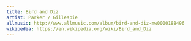 ```yaml
---
title: Bird and Diz
artist: Parker / Gillespie
allmusic: http://www.allmusic.com/album/bird-and-diz-mw0000188496
wikipedia: https://en.wikipedia.org/wiki/Bird_and_Diz
---
```

